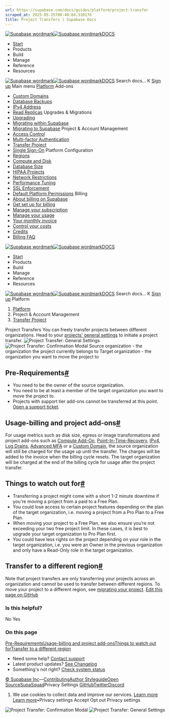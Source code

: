 ```yaml
---
url: https://supabase.com/docs/guides/platform/project-transfer
scraped_at: 2025-05-25T08:40:04.330176
title: Project Transfers | Supabase Docs
---
```


[![Supabase wordmark](https://supabase.com/docs/_next/image?url=%2Fdocs%2Fsupabase-dark.svg&w=256&q=75)![Supabase wordmark](https://supabase.com/docs/_next/image?url=%2Fdocs%2Fsupabase-light.svg&w=256&q=75)DOCS](https://supabase.com/docs)
  * [Start](https://supabase.com/docs/guides/getting-started)
  * Products 
  * Build 
  * Manage 
  * Reference 
  * Resources 


[![Supabase wordmark](https://supabase.com/docs/_next/image?url=%2Fdocs%2Fsupabase-dark.svg&w=256&q=75)![Supabase wordmark](https://supabase.com/docs/_next/image?url=%2Fdocs%2Fsupabase-light.svg&w=256&q=75)DOCS](https://supabase.com/docs)
Search docs...
K
[Sign up](https://supabase.com/dashboard)
Main menu
[Platform](https://supabase.com/docs/guides/platform)
Add-ons
  * [Custom Domains](https://supabase.com/docs/guides/platform/custom-domains)
  * [Database Backups](https://supabase.com/docs/guides/platform/backups)
  * [IPv4 Address](https://supabase.com/docs/guides/platform/ipv4-address)
  * [Read Replicas](https://supabase.com/docs/guides/platform/read-replicas)
Upgrades & Migrations
  * [Upgrading](https://supabase.com/docs/guides/platform/upgrading)
  * [Migrating within Supabase](https://supabase.com/docs/guides/platform/migrating-within-supabase)
  * [Migrating to Supabase](https://supabase.com/docs/guides/platform/migrating-to-supabase)
Project & Account Management
  * [Access Control](https://supabase.com/docs/guides/platform/access-control)
  * [Multi-factor Authentication](https://supabase.com/docs/guides/platform/multi-factor-authentication)
  * [Transfer Project](https://supabase.com/docs/guides/platform/project-transfer)
  * [Single Sign-On](https://supabase.com/docs/guides/platform/sso)
Platform Configuration
  * [Regions](https://supabase.com/docs/guides/platform/regions)
  * [Compute and Disk](https://supabase.com/docs/guides/platform/compute-and-disk)
  * [Database Size](https://supabase.com/docs/guides/platform/database-size)
  * [HIPAA Projects](https://supabase.com/docs/guides/platform/hipaa-projects)
  * [Network Restrictions](https://supabase.com/docs/guides/platform/network-restrictions)
  * [Performance Tuning](https://supabase.com/docs/guides/platform/performance)
  * [SSL Enforcement](https://supabase.com/docs/guides/platform/ssl-enforcement)
  * [Default Platform Permissions](https://supabase.com/docs/guides/platform/permissions)
Billing
  * [About billing on Supabase](https://supabase.com/docs/guides/platform/billing-on-supabase)
  * [Get set up for billing](https://supabase.com/docs/guides/platform/get-set-up-for-billing)
  * [Manage your subscription](https://supabase.com/docs/guides/platform/manage-your-subscription)
  * [Manage your usage](https://supabase.com/docs/guides/platform/manage-your-usage)
  * [Your monthly invoice](https://supabase.com/docs/guides/platform/your-monthly-invoice)
  * [Control your costs](https://supabase.com/docs/guides/platform/cost-control)
  * [Credits](https://supabase.com/docs/guides/platform/credits)
  * [Billing FAQ](https://supabase.com/docs/guides/platform/billing-faq)


[![Supabase wordmark](https://supabase.com/docs/_next/image?url=%2Fdocs%2Fsupabase-dark.svg&w=256&q=75)![Supabase wordmark](https://supabase.com/docs/_next/image?url=%2Fdocs%2Fsupabase-light.svg&w=256&q=75)DOCS](https://supabase.com/docs)
  * [Start](https://supabase.com/docs/guides/getting-started)
  * Products 
  * Build 
  * Manage 
  * Reference 
  * Resources 


[![Supabase wordmark](https://supabase.com/docs/_next/image?url=%2Fdocs%2Fsupabase-dark.svg&w=256&q=75)![Supabase wordmark](https://supabase.com/docs/_next/image?url=%2Fdocs%2Fsupabase-light.svg&w=256&q=75)DOCS](https://supabase.com/docs)
Search docs...
K
[Sign up](https://supabase.com/dashboard)
Platform
  1. [Platform](https://supabase.com/docs/guides/platform)
  2. Project & Account Management
  3. [Transfer Project](https://supabase.com/docs/guides/platform/project-transfer)


Project Transfers
You can freely transfer projects between different organizations. Head to your [projects' general settings](https://supabase.com/dashboard/project/_/settings/general) to initiate a project transfer.
![Project Transfer: General Settings](https://supabase.com/docs/_next/image?url=%2Fdocs%2Fimg%2Fguides%2Fplatform%2Fproject-transfer-overview--light.png&w=3840&q=75)
![Project Transfer: Confirmation Modal](https://supabase.com/docs/_next/image?url=%2Fdocs%2Fimg%2Fguides%2Fplatform%2Fproject-transfer-modal--light.png&w=3840&q=75)
Source organization - the organization the project currently belongs to Target organization - the organization you want to move the project to
## Pre-Requirements[#](https://supabase.com/docs/guides/platform/project-transfer#pre-requirements)
  * You need to be the owner of the source organization.
  * You need to be at least a member of the target organization you want to move the project to.
  * Projects with support tier add-ons cannot be transferred at this point. [Open a support ticket](https://supabase.com/dashboard/support/new?category=billing&subject=Transfer%20project).


## Usage-billing and project add-ons[#](https://supabase.com/docs/guides/platform/project-transfer#usage-billing-and-project-add-ons)
For usage metrics such as disk size, egress or image transformations and project add-ons such as [Compute Add-On](https://supabase.com/docs/guides/platform/compute-add-ons), [Point-In-Time-Recovery](https://supabase.com/docs/guides/platform/backups#point-in-time-recovery), [IPv4](https://supabase.com/docs/guides/platform/ipv4-address), [Log Drains](https://supabase.com/docs/guides/platform/log-drains), [Advanced MFA](https://supabase.com/docs/guides/auth/auth-mfa/phone) or a [Custom Domain](https://supabase.com/docs/guides/platform/custom-domains), the source organization will still be charged for the usage up until the transfer. The charges will be added to the invoice when the billing cycle resets.
The target organization will be charged at the end of the billing cycle for usage after the project transfer.
## Things to watch out for[#](https://supabase.com/docs/guides/platform/project-transfer#things-to-watch-out-for)
  * Transferring a project might come with a short 1-2 minute downtime if you're moving a project from a paid to a Free Plan.
  * You could lose access to certain project features depending on the plan of the target organization, i.e. moving a project from a Pro Plan to a Free Plan.
  * When moving your project to a Free Plan, we also ensure you’re not exceeding your two free project limit. In these cases, it is best to upgrade your target organization to Pro Plan first.
  * You could have less rights on the project depending on your role in the target organization, i.e. you were an Owner in the previous organization and only have a Read-Only role in the target organization.


## Transfer to a different region[#](https://supabase.com/docs/guides/platform/project-transfer#transfer-to-a-different-region)
Note that project transfers are only transferring your projects across an organization and cannot be used to transfer between different regions. To move your project to a different region, see [migrating your project](https://supabase.com/docs/guides/platform/migrating-and-upgrading-projects#migrate-your-project).
[Edit this page on GitHub ](https://github.com/supabase/supabase/blob/master/apps/docs/content/guides/platform/project-transfer.mdx)
### Is this helpful?
No Yes
### On this page
[Pre-Requirements](https://supabase.com/docs/guides/platform/project-transfer#pre-requirements)[Usage-billing and project add-ons](https://supabase.com/docs/guides/platform/project-transfer#usage-billing-and-project-add-ons)[Things to watch out for](https://supabase.com/docs/guides/platform/project-transfer#things-to-watch-out-for)[Transfer to a different region](https://supabase.com/docs/guides/platform/project-transfer#transfer-to-a-different-region)
  * Need some help?
[Contact support](https://supabase.com/support)
  * Latest product updates?
[See Changelog](https://supabase.com/changelog)
  * Something's not right?
[Check system status](https://status.supabase.com/)


[© Supabase Inc](https://supabase.com/)—[Contributing](https://github.com/supabase/supabase/blob/master/apps/docs/DEVELOPERS.md)[Author Styleguide](https://github.com/supabase/supabase/blob/master/apps/docs/CONTRIBUTING.md)[Open Source](https://supabase.com/open-source)[SupaSquad](https://supabase.com/supasquad)Privacy Settings
[GitHub](https://github.com/supabase/supabase)[Twitter](https://twitter.com/supabase)[Discord](https://discord.supabase.com/)
  1. We use cookies to collect data and improve our services. [Learn more](https://supabase.com/privacy#8-cookies-and-similar-technologies-used-on-our-european-services)
[Learn more](https://supabase.com/privacy#8-cookies-and-similar-technologies-used-on-our-european-services)•Privacy settings
Accept Opt out Privacy settings


![Project Transfer: Confirmation Modal](https://supabase.com/docs/_next/image?url=%2Fdocs%2Fimg%2Fguides%2Fplatform%2Fproject-transfer-modal--light.png&w=1920&q=75)
![Project Transfer: General Settings](https://supabase.com/docs/_next/image?url=%2Fdocs%2Fimg%2Fguides%2Fplatform%2Fproject-transfer-overview--light.png&w=1920&q=75)

